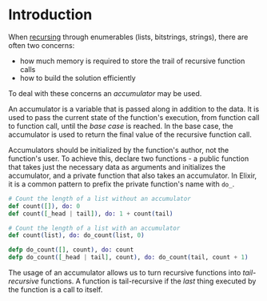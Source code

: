 # Introduction

When [recursing][exercism-recursion] through enumerables (lists, bitstrings, strings), there are often two concerns:

- how much memory is required to store the trail of recursive function calls
- how to build the solution efficiently

To deal with these concerns an _accumulator_ may be used.

An accumulator is a variable that is passed along in addition to the data. It is used to pass the current state of the function's execution, from function call to function call, until the _base case_ is reached. In the base case, the accumulator is used to return the final value of the recursive function call.

Accumulators should be initialized by the function's author, not the function's user. To achieve this, declare two functions - a public function that takes just the necessary data as arguments and initializes the accumulator, and a private function that also takes an accumulator. In Elixir, it is a common pattern to prefix the private function's name with `do_`.

```elixir
# Count the length of a list without an accumulator
def count([]), do: 0
def count([_head | tail]), do: 1 + count(tail)

# Count the length of a list with an accumulator
def count(list), do: do_count(list, 0)

defp do_count([], count), do: count
defp do_count([_head | tail], count), do: do_count(tail, count + 1)
```

The usage of an accumulator allows us to turn recursive functions into _tail-recursive_ functions. A function is tail-recursive if the _last_ thing executed by the function is a call to itself.

[exercism-recursion]: https://exercism.org/tracks/elixir/concepts/recursion
